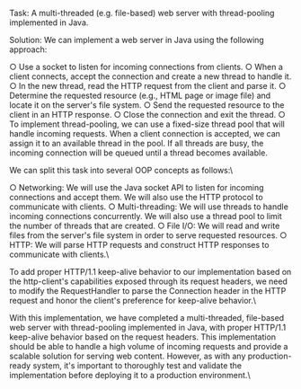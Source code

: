 Task: A multi-threaded (e.g. file-based) web server with thread-pooling implemented in Java.

Solution: We can implement a web server in Java using the following approach:

○ Use a socket to listen for incoming connections from clients.
○ When a client connects, accept the connection and create a new thread to handle it.
○ In the new thread, read the HTTP request from the client and parse it.
○ Determine the requested resource (e.g., HTML page or image file) and locate it on the server's file system.
○ Send the requested resource to the client in an HTTP response.
○ Close the connection and exit the thread.
○ To implement thread-pooling, we can use a fixed-size thread pool that will handle incoming requests. When a client connection is accepted, we can assign it to an available thread in the pool. If all threads are busy, the incoming connection will be queued until a thread becomes available.

We can split this task into several OOP concepts as follows:\

○ Networking: We will use the Java socket API to listen for incoming connections and accept them. We will also use the HTTP protocol to communicate with clients.
○ Multi-threading: We will use threads to handle incoming connections concurrently. We will also use a thread pool to limit the number of threads that are created.
○ File I/O: We will read and write files from the server's file system in order to serve requested resources.
○ HTTP: We will parse HTTP requests and construct HTTP responses to communicate with clients.\

To add proper HTTP/1.1 keep-alive behavior to our implementation based on the http-client's capabilities exposed through its request headers, we need to modify the RequestHandler to parse the Connection header in the HTTP request and honor the client's preference for keep-alive behavior.\

With this implementation, we have completed a multi-threaded, file-based web server with thread-pooling implemented in Java, with proper HTTP/1.1 keep-alive behavior based on the request headers. This implementation should be able to handle a high volume of incoming requests and provide a scalable solution for serving web content. However, as with any production-ready system, it's important to thoroughly test and validate the implementation before deploying it to a production environment.\
